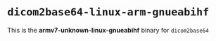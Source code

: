 # `dicom2base64-linux-arm-gnueabihf`

This is the **armv7-unknown-linux-gnueabihf** binary for `dicom2base64`
